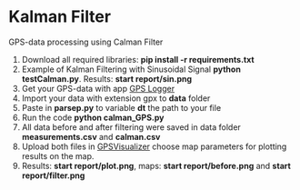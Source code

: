 # Kalman Filter
GPS-data processing using Calman Filter

1. Download all required libraries:  **pip install -r requirements.txt**
2. Example of Kalman Filtering with Sinusoidal Signal **python testCalman.py**.
Results:  **start report/sin.png**
3. Get your GPS-data with app [GPS Logger](https://play.google.com/store/apps/details?id=eu.basicairdata.graziano.gpslogger&hl=de)
4. Import your data with extension gpx to **data** folder
5. Paste in **parsep.py** to variable **dt** the path to your file
6. Run the code **python calman_GPS.py**
7. All data before and after filtering were saved in data folder **measurements.csv** and **calman.csv**
8. Upload both files in [GPSVisualizer](https://www.gpsvisualizer.com/map_input?form=data) choose map parameters
for plotting results on the map.
9. Results: **start report/plot.png**, maps: 
**start report/before.png**  and 
**start report/filter.png**
